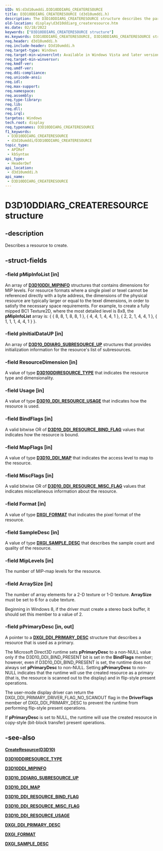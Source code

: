 ```yaml
---
UID: NS:d3d10umddi.D3D10DDIARG_CREATERESOURCE
title: D3D10DDIARG_CREATERESOURCE (d3d10umddi.h)
description: The D3D10DDIARG_CREATERESOURCE structure describes the parameters that the user-mode display driver uses to create a resource.
old-location: display\d3d10ddiarg_createresource.htm
ms.date: 02/18/2022
keywords: ["D3D10DDIARG_CREATERESOURCE structure"]
ms.keywords: D3D10DDIARG_CREATERESOURCE, D3D10DDIARG_CREATERESOURCE structure [Display Devices], UMDisplayDriver_Dx10param_Structs_3f91ee50-2bdd-4206-afe6-d8b79d3b7d80.xml, d3d10umddi/D3D10DDIARG_CREATERESOURCE, display.d3d10ddiarg_createresource
req.header: d3d10umddi.h
req.include-header: D3d10umddi.h
req.target-type: Windows
req.target-min-winverclnt: Available in Windows Vista and later versions of the Windows operating systems.
req.target-min-winversvr: 
req.kmdf-ver: 
req.umdf-ver: 
req.ddi-compliance: 
req.unicode-ansi: 
req.idl: 
req.max-support: 
req.namespace: 
req.assembly: 
req.type-library: 
req.lib: 
req.dll: 
req.irql: 
targetos: Windows
tech.root: display
req.typenames: D3D10DDIARG_CREATERESOURCE
f1_keywords:
 - D3D10DDIARG_CREATERESOURCE
 - d3d10umddi/D3D10DDIARG_CREATERESOURCE
topic_type:
 - APIRef
 - kbSyntax
api_type:
 - HeaderDef
api_location:
 - d3d10umddi.h
api_name:
 - D3D10DDIARG_CREATERESOURCE
---
```


# D3D10DDIARG_CREATERESOURCE structure

## -description

Describes a resource to create.

## -struct-fields

### -field pMipInfoList [in]

An array of [**D3D10DDI_MIPINFO**](ns-d3d10umddi-d3d10ddi_mipinfo.md) structures that contains dimensions for MIP levels. For resource formats where a single pixel or texel cannot be referenced directly with a byte address, the dimensions of the physical resource are typically larger or equal to the texel dimensions, in order to satisfy the necessary space requirements. For example, to create a fully mipped BC1 Texture2D, where the most detailed level is 8x8, the **pMipInfoList** array is:  { { 8, 8, 1, 8, 8, 1 }, { 4, 4, 1, 4, 4, 1 }, { 2, 2, 1, 4, 4, 1 }, { 1, 1, 1, 4, 4, 1 } }.

### -field pInitialDataUP [in]

An array of [**D3D10_DDIARG_SUBRESOURCE_UP**](ns-d3d10umddi-d3d10_ddiarg_subresource_up.md) structures that provides initialization information for the resource's list of subresources.

### -field ResourceDimension [in]

A value of type [**D3D10DDIRESOURCE_TYPE**](/previous-versions/windows/hardware/drivers/ff541810(v=vs.85)) that indicates the resource type and dimensionality.

### -field Usage [in]

A value of type [**D3D10_DDI_RESOURCE_USAGE**](ne-d3d10umddi-d3d10_ddi_resource_usage.md) that indicates how the resource is used.

### -field BindFlags [in]

A valid bitwise OR of [**D3D10_DDI_RESOURCE_BIND_FLAG**](ne-d3d10umddi-d3d10_ddi_resource_bind_flag.md) values that indicates how the resource is bound.

### -field MapFlags [in]

A value of type [**D3D10_DDI_MAP**](ne-d3d10umddi-d3d10_ddi_map.md) that indicates the access level to map to the resource.

### -field MiscFlags [in]

A valid bitwise OR of [**D3D10_DDI_RESOURCE_MISC_FLAG**](ne-d3d10umddi-d3d10_ddi_resource_misc_flag.md) values that indicates miscellaneous information about the resource.

### -field Format [in]

A value of type [**DXGI_FORMAT**](/windows/win32/api/dxgiformat/ne-dxgiformat-dxgi_format) that indicates the pixel format of the resource.

### -field SampleDesc [in]

A value of type [**DXGI_SAMPLE_DESC**](/windows/win32/api/dxgicommon/ns-dxgicommon-dxgi_sample_desc) that describes the sample count and quality of the resource.

### -field MipLevels [in]

The number of MIP-map levels for the resource.

### -field ArraySize [in]

The number of array elements for a 2-D texture or 1-D texture. **ArraySize** must be set to 6 for a cube texture.

Beginning in Windows 8, if the driver must create a stereo back buffer, it should set this member to a value of 2.

### -field pPrimaryDesc [in, out]

A pointer to a [**DXGI_DDI_PRIMARY_DESC**](../dxgiddi/ns-dxgiddi-dxgi_ddi_primary_desc.md) structure that describes a resource that is used as a primary.

The Microsoft Direct3D runtime sets **pPrimaryDesc** to a non-NULL value only if the D3D10_DDI_BIND_PRESENT bit is set in the **BindFlags** member; however, even if D3D10_DDI_BIND_PRESENT is set, the runtime does not always set **pPrimaryDesc** to non-NULL. Setting **pPrimaryDesc** to non-NULL indicates that the runtime will use the created resource as a primary (that is, the resource is scanned out to the display) and in flip-style present operations.

The user-mode display driver can return the DXGI_DDI_PRIMARY_DRIVER_FLAG_NO_SCANOUT flag in the **DriverFlags** member of DXGI_DDI_PRIMARY_DESC to prevent the runtime from performing flip-style present operations.

If **pPrimaryDesc** is set to NULL, the runtime will use the created resource in copy-style (bit-block transfer) present operations.

## -see-also

[**CreateResource(D3D10)**](nc-d3d10umddi-pfnd3d10ddi_createresource.md)

[**D3D10DDIRESOURCE_TYPE**](/previous-versions/windows/hardware/drivers/ff541810(v=vs.85))

[**D3D10DDI_MIPINFO**](ns-d3d10umddi-d3d10ddi_mipinfo.md)

[**D3D10_DDIARG_SUBRESOURCE_UP**](ns-d3d10umddi-d3d10_ddiarg_subresource_up.md)

[**D3D10_DDI_MAP**](ne-d3d10umddi-d3d10_ddi_map.md)

[**D3D10_DDI_RESOURCE_BIND_FLAG**](ne-d3d10umddi-d3d10_ddi_resource_bind_flag.md)

[**D3D10_DDI_RESOURCE_MISC_FLAG**](ne-d3d10umddi-d3d10_ddi_resource_misc_flag.md)

[**D3D10_DDI_RESOURCE_USAGE**](ne-d3d10umddi-d3d10_ddi_resource_usage.md)

[**DXGI_DDI_PRIMARY_DESC**](../dxgiddi/ns-dxgiddi-dxgi_ddi_primary_desc.md)

[**DXGI_FORMAT**](/windows/win32/api/dxgiformat/ne-dxgiformat-dxgi_format)

[**DXGI_SAMPLE_DESC**](/windows/win32/api/dxgicommon/ns-dxgicommon-dxgi_sample_desc)
